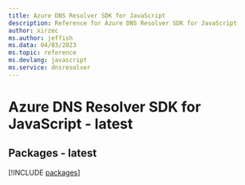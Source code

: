 ```yaml
---
title: Azure DNS Resolver SDK for JavaScript
description: Reference for Azure DNS Resolver SDK for JavaScript
author: xirzec
ms.author: jeffish
ms.data: 04/03/2023
ms.topic: reference
ms.devlang: javascript
ms.service: dnsresolver
---
```

# Azure DNS Resolver SDK for JavaScript - latest
## Packages - latest
[!INCLUDE [packages](dns-resolver-index.md)]